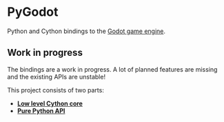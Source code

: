 # PyGodot

Python and Cython bindings to the [Godot game engine](http://godotengine.org/).

## Work in progress

The bindings are a work in progress. A lot of planned features are missing and the existing APIs are unstable!

This project consists of two parts:
- [**Low level Cython core**](CYTHON_INTRO.md)
- [**Pure Python API**](PYTHON_INTRO.md)
